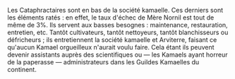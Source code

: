 Les Cataphractaires sont en bas de la société kamaelle. Ces derniers sont les éléments ratés : en effet, le taux d'échec de Mère Nornil est tout de même de 3%. Ils servent aux basses besognes : maintenance, restauration, entretien, etc. Tantôt cultivateurs, tantôt nettoyeurs, tantôt blanchisseurs ou défricheurs ; ils entretiennent la société kamaelle et Arviterre, faisant ce qu'aucun Kamael orgueilleux n'aurait voulu faire. Cela étant ils peuvent devenir assistants auprès des scientifiques ou — les Kamaels ayant horreur de la paperasse — administrateurs dans les Guildes Kamaelles du continent.
